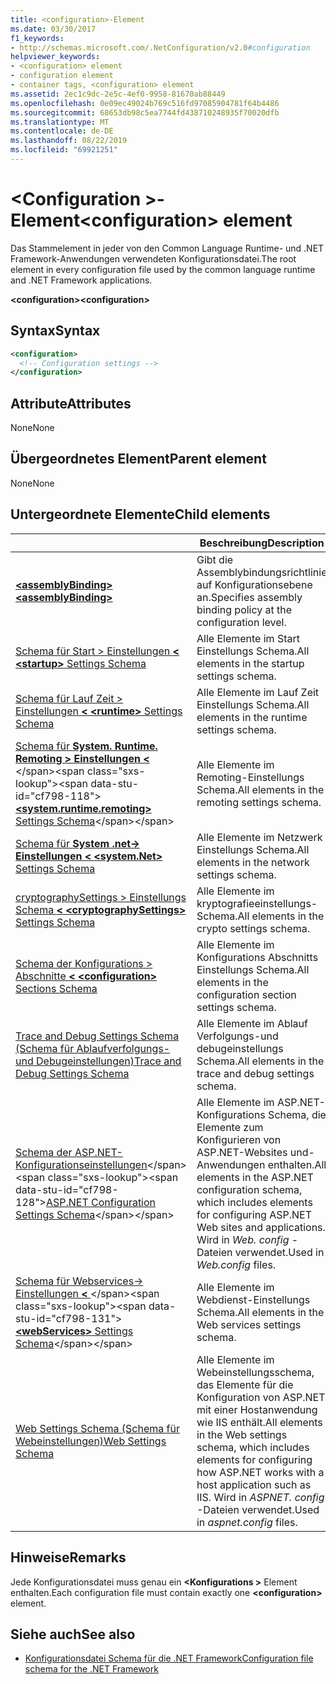 ```yaml
---
title: <configuration>-Element
ms.date: 03/30/2017
f1_keywords:
- http://schemas.microsoft.com/.NetConfiguration/v2.0#configuration
helpviewer_keywords:
- <configuration> element
- configuration element
- container tags, <configuration> element
ms.assetid: 2ec1c9dc-2e5c-4ef0-9958-81670ab88449
ms.openlocfilehash: 0e09ec49024b769c516fd97085904781f64b4486
ms.sourcegitcommit: 68653db98c5ea7744fd438710248935f70020dfb
ms.translationtype: MT
ms.contentlocale: de-DE
ms.lasthandoff: 08/22/2019
ms.locfileid: "69921251"
---
```

# <a name="configuration-element"></a><span data-ttu-id="cf798-102">\<Configuration >-Element</span><span class="sxs-lookup"><span data-stu-id="cf798-102">\<configuration> element</span></span>

<span data-ttu-id="cf798-103">Das Stammelement in jeder von den Common Language Runtime- und .NET Framework-Anwendungen verwendeten Konfigurationsdatei.</span><span class="sxs-lookup"><span data-stu-id="cf798-103">The root element in every configuration file used by the common language runtime and .NET Framework applications.</span></span>

<span data-ttu-id="cf798-104">**\<configuration>**</span><span class="sxs-lookup"><span data-stu-id="cf798-104">**\<configuration>**</span></span>

## <a name="syntax"></a><span data-ttu-id="cf798-105">Syntax</span><span class="sxs-lookup"><span data-stu-id="cf798-105">Syntax</span></span>

```xml
<configuration>
  <!-- Configuration settings -->
</configuration>
```

## <a name="attributes"></a><span data-ttu-id="cf798-106">Attribute</span><span class="sxs-lookup"><span data-stu-id="cf798-106">Attributes</span></span>

<span data-ttu-id="cf798-107">None</span><span class="sxs-lookup"><span data-stu-id="cf798-107">None</span></span>

## <a name="parent-element"></a><span data-ttu-id="cf798-108">Übergeordnetes Element</span><span class="sxs-lookup"><span data-stu-id="cf798-108">Parent element</span></span>

<span data-ttu-id="cf798-109">None</span><span class="sxs-lookup"><span data-stu-id="cf798-109">None</span></span>

## <a name="child-elements"></a><span data-ttu-id="cf798-110">Untergeordnete Elemente</span><span class="sxs-lookup"><span data-stu-id="cf798-110">Child elements</span></span>

|     | <span data-ttu-id="cf798-111">Beschreibung</span><span class="sxs-lookup"><span data-stu-id="cf798-111">Description</span></span> |
| --- | ----------- |
| [<span data-ttu-id="cf798-112"> **\<assemblyBinding>** </span><span class="sxs-lookup"><span data-stu-id="cf798-112">**\<assemblyBinding>**</span></span>](assemblybinding-element-for-configuration.md) | <span data-ttu-id="cf798-113">Gibt die Assemblybindungsrichtlinie auf Konfigurationsebene an.</span><span class="sxs-lookup"><span data-stu-id="cf798-113">Specifies assembly binding policy at the configuration level.</span></span>|
| [<span data-ttu-id="cf798-114">Schema für Start > Einstellungen  **\<** </span><span class="sxs-lookup"><span data-stu-id="cf798-114">**\<startup>** Settings Schema</span></span>](./startup/index.md) | <span data-ttu-id="cf798-115">Alle Elemente im Start Einstellungs Schema.</span><span class="sxs-lookup"><span data-stu-id="cf798-115">All elements in the startup settings schema.</span></span> |
| [<span data-ttu-id="cf798-116">Schema für Lauf Zeit > Einstellungen  **\<** </span><span class="sxs-lookup"><span data-stu-id="cf798-116">**\<runtime>** Settings Schema</span></span>](./runtime/index.md) | <span data-ttu-id="cf798-117">Alle Elemente im Lauf Zeit Einstellungs Schema.</span><span class="sxs-lookup"><span data-stu-id="cf798-117">All elements in the runtime settings schema.</span></span> |
| <span data-ttu-id="cf798-118">[Schema für **System. Runtime. Remoting > Einstellungen \<** ](https://docs.microsoft.com/previous-versions/dotnet/netframework-4.0/z415cf9a(v=vs.100))</span><span class="sxs-lookup"><span data-stu-id="cf798-118">[**\<system.runtime.remoting>** Settings Schema](https://docs.microsoft.com/previous-versions/dotnet/netframework-4.0/z415cf9a(v=vs.100))</span></span> | <span data-ttu-id="cf798-119">Alle Elemente im Remoting-Einstellungs Schema.</span><span class="sxs-lookup"><span data-stu-id="cf798-119">All elements in the remoting settings schema.</span></span> |
| [<span data-ttu-id="cf798-120">Schema für **System .net-> Einstellungen \<** </span><span class="sxs-lookup"><span data-stu-id="cf798-120">**\<system.Net>** Settings Schema</span></span>](./network/index.md) | <span data-ttu-id="cf798-121">Alle Elemente im Netzwerk Einstellungs Schema.</span><span class="sxs-lookup"><span data-stu-id="cf798-121">All elements in the network settings schema.</span></span> |
| [<span data-ttu-id="cf798-122">cryptographySettings > Einstellungs Schema  **\<** </span><span class="sxs-lookup"><span data-stu-id="cf798-122">**\<cryptographySettings>** Settings Schema</span></span>](./cryptography/index.md) | <span data-ttu-id="cf798-123">Alle Elemente im kryptografieeinstellungs-Schema.</span><span class="sxs-lookup"><span data-stu-id="cf798-123">All elements in the crypto settings schema.</span></span> |
| [<span data-ttu-id="cf798-124">Schema der Konfigurations > Abschnitte  **\<** </span><span class="sxs-lookup"><span data-stu-id="cf798-124">**\<configuration>** Sections Schema</span></span>](configuration-sections-schema.md) | <span data-ttu-id="cf798-125">Alle Elemente im Konfigurations Abschnitts Einstellungs Schema.</span><span class="sxs-lookup"><span data-stu-id="cf798-125">All elements in the configuration section settings schema.</span></span> |
| [<span data-ttu-id="cf798-126">Trace and Debug Settings Schema (Schema für Ablaufverfolgungs- und Debugeinstellungen)</span><span class="sxs-lookup"><span data-stu-id="cf798-126">Trace and Debug Settings Schema</span></span>](./trace-debug/index.md) | <span data-ttu-id="cf798-127">Alle Elemente im Ablauf Verfolgungs-und debugeinstellungs Schema.</span><span class="sxs-lookup"><span data-stu-id="cf798-127">All elements in the trace and debug settings schema.</span></span> |
| <span data-ttu-id="cf798-128">[Schema der ASP.NET-Konfigurationseinstellungen](https://docs.microsoft.com/previous-versions/dotnet/netframework-4.0/b5ysx397(v=vs.100))</span><span class="sxs-lookup"><span data-stu-id="cf798-128">[ASP.NET Configuration Settings Schema](https://docs.microsoft.com/previous-versions/dotnet/netframework-4.0/b5ysx397(v=vs.100))</span></span> | <span data-ttu-id="cf798-129">Alle Elemente im ASP.NET-Konfigurations Schema, die Elemente zum Konfigurieren von ASP.NET-Websites und-Anwendungen enthalten.</span><span class="sxs-lookup"><span data-stu-id="cf798-129">All elements in the ASP.NET configuration schema, which includes elements for configuring ASP.NET Web sites and applications.</span></span> <span data-ttu-id="cf798-130">Wird in *Web. config* -Dateien verwendet.</span><span class="sxs-lookup"><span data-stu-id="cf798-130">Used in *Web.config* files.</span></span> |
| <span data-ttu-id="cf798-131">[Schema für Webservices-> Einstellungen  **\<** ](https://docs.microsoft.com/previous-versions/dotnet/netframework-4.0/cctwteet(v=vs.100))</span><span class="sxs-lookup"><span data-stu-id="cf798-131">[**\<webServices>** Settings Schema](https://docs.microsoft.com/previous-versions/dotnet/netframework-4.0/cctwteet(v=vs.100))</span></span> | <span data-ttu-id="cf798-132">Alle Elemente im Webdienst-Einstellungs Schema.</span><span class="sxs-lookup"><span data-stu-id="cf798-132">All elements in the Web services settings schema.</span></span> |
| [<span data-ttu-id="cf798-133">Web Settings Schema (Schema für Webeinstellungen)</span><span class="sxs-lookup"><span data-stu-id="cf798-133">Web Settings Schema</span></span>](./web/index.md) | <span data-ttu-id="cf798-134">Alle Elemente im Webeinstellungsschema, das Elemente für die Konfiguration von ASP.NET mit einer Hostanwendung wie IIS enthält.</span><span class="sxs-lookup"><span data-stu-id="cf798-134">All elements in the Web settings schema, which includes elements for configuring how ASP.NET works with a host application such as IIS.</span></span> <span data-ttu-id="cf798-135">Wird in *ASPNET. config* -Dateien verwendet.</span><span class="sxs-lookup"><span data-stu-id="cf798-135">Used in *aspnet.config* files.</span></span> |

## <a name="remarks"></a><span data-ttu-id="cf798-136">Hinweise</span><span class="sxs-lookup"><span data-stu-id="cf798-136">Remarks</span></span>

<span data-ttu-id="cf798-137">Jede Konfigurationsdatei muss genau ein  **\<Konfigurations >** Element enthalten.</span><span class="sxs-lookup"><span data-stu-id="cf798-137">Each configuration file must contain exactly one **\<configuration>** element.</span></span>

## <a name="see-also"></a><span data-ttu-id="cf798-138">Siehe auch</span><span class="sxs-lookup"><span data-stu-id="cf798-138">See also</span></span>

- [<span data-ttu-id="cf798-139">Konfigurationsdatei Schema für die .NET Framework</span><span class="sxs-lookup"><span data-stu-id="cf798-139">Configuration file schema for the .NET Framework</span></span>](index.md)
